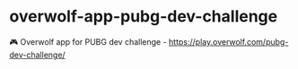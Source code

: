 # overwolf-app-pubg-dev-challenge
🎮 Overwolf app for PUBG dev challenge - https://play.overwolf.com/pubg-dev-challenge/
